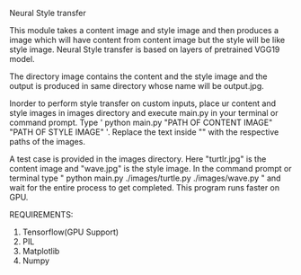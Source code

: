 Neural Style transfer

This module takes a content image and style image and then produces a image which will have content from content image but the style will be like style image. Neural Style transfer is based on layers of pretrained VGG19 model.

The directory image contains the content and the style image and the output is produced in same directory whose name will be output.jpg. 

Inorder to perform style transfer on custom inputs, place ur content and style images in images directory and execute main.py in your terminal or command prompt. Type ' python main.py "PATH OF CONTENT IMAGE" "PATH OF STYLE IMAGE" '. Replace the text inside "" with the respective paths of the images.

A test case is provided in the images directory. Here "turtlr.jpg" is the content image and "wave.jpg" is the style image. In the command prompt or terminal type " python main.py ./images/turtle.py ./images/wave.py " and wait for the entire process to get completed. This program runs faster on GPU.

REQUIREMENTS:
1. Tensorflow(GPU Support)
2. PIL
3. Matplotlib
4. Numpy
